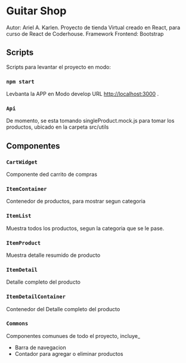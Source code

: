 # Guitar Shop

Autor: Ariel A. Karlen.
Proyecto de tienda Virtual creado en React, para curso de React de Coderhouse.
Framework Frontend: Bootstrap

## Scripts

Scripts para levantar el proyecto en modo:

### `npm start`

Levbanta la APP en Modo develop
URL [http://localhost:3000](http://localhost:3000) .

### `Api`

De momento, se esta tomando singleProduct.mock.js para tomar los productos, ubicado en la carpeta src/utils

## Componentes

### `CartWidget`

Componente ded carrito de compras

### `ItemContainer`

Contenedor de productos, para mostrar segun categoria

### `ItemList`

Muestra todos los productos, segun la categoria que se le pase.

### `ItemProduct`

Muestra detalle resumido de producto

### `ItemDetail`

Detalle completo del producto

### `ItemDetailContainer`

Contenedor del Detalle completo del producto

### `Commons`

Componentes comunues de todo el proyecto, incluye\_

- Barra de navegacion
- Contador para agregar o eliminar productos
